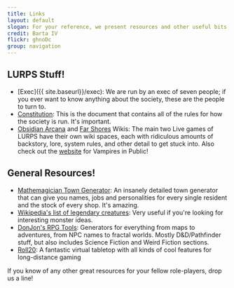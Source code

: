 ```yaml
---
title: Links
layout: default
slogan: For your reference, we present resources and other useful bits and pieces you might need to know.
credit: Barta IV
flickr: ghnoDc
group: navigation
---
```

## LURPS Stuff!

* [Exec]({{ site.baseurl}}/exec): We are run by an exec of seven people; if you ever want to know anything about the society, these are the people to turn to.
* [Constitution]({{site.baseurl}}/css/assets/constitution}}): This is the document that contains all of the rules for how the society is run. It's important.
* [Obsidian Arcana](http://www.justslide.com/obsidianarcana/) and [Far Shores](http://www.justslide.com/farshores/index.php?title=Main_Page) Wikis: The main two Live games of LURPS have their own wiki spaces, each with ridiculous amounts of backstory, lore, system rules, and other detail to get stuck into. Also check out the [website](http://www.theabandonedstory.co.uk/) for Vampires in Public!

## General Resources!

* [Mathemagician Town Generator](http://www.mathemagician.net/town.html): An insanely detailed town generator that can give you names, jobs and personalities for every single resident and the stock of every shop. It's amazing.
* [Wikipedia's list of legendary creatures](http://en.wikipedia.org/wiki/List_of_legendary_creatures_by_type): Very useful if you're looking for interesting monster ideas.
* [DonJon's RPG Tools](http://donjon.bin.sh/): Generators for everything from maps to adventures, from NPC names to fractal worlds. Mostly D&D/Pathfinder stuff, but also includes Science Fiction and Weird Fiction sections.
* [Roll20](http://roll20.net/): A fantastic virtual tabletop with all kinds of cool features for long-distance gaming

If you know of any other great resources for your fellow role-players, drop us a line!